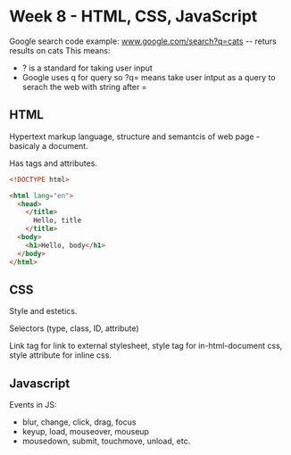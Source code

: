 # Week 8 - HTML, CSS, JavaScript

Google search code example: www.google.com/search?q=cats
-- returs results on cats
This means:
* ? is a standard for taking user input
* Google uses q for query so ?q= means take user intput as a query to serach the web with string after =

## HTML

Hypertext markup language, structure and semantcis of web page - basicaly a document.

Has tags and attributes.

```html
<!DOCTYPE html>

<html lang="en">
  <head>
    </title>
      Hello, title
    </title>
  <body>
    <h1>Hello, body</h1>
  </body>
</html>
```

## CSS
Style and estetics.

Selectors (type, class, ID, attribute)

Link tag for link to external stylesheet, style tag for in-html-document css, style attribute for inline css.


## Javascript

Events in JS:
* blur, change, click, drag, focus
* keyup, load, mouseover, mouseup
* mousedown, submit, touchmove, unload, etc.

